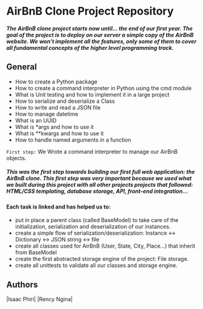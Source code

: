 # AirBnB Clone Project Repository
##### The AirBnB clone project starts now until… the end of our first year. The goal of the project is to deploy on our server a simple copy of the AirBnB website. We won’t implement all the features, only some of them to cover all fundamental concepts of the higher level programming track.
## General
- How to create a Python package
- How to create a command interpreter in Python using the cmd module
- What is Unit testing and how to implement it in a large project
- How to serialize and deserialize a Class
- How to write and read a JSON file
- How to manage datetime
- What is an UUID
- What is *args and how to use it
- What is **kwargs and how to use it
- How to handle named arguments in a function

`First step:` We Wrote a command interpreter to manage our AirBnB objects.

##### This was the first step towards building our first full web application: the AirBnB clone. This first step was very important because we used what we built during this project with all other projects projects that followed: HTML/CSS templating, database storage, API, front-end integration…

#### Each task is linked and has helped us to:
- put in place a parent class (called BaseModel) to take care of the initialization, serialization and deserialization of our instances.
- create a simple flow of serialization/deserialization: Instance <-> Dictionary <-> JSON string <-> file
- create all classes used for AirBnB (User, State, City, Place…) that inherit from BaseModel
- create the first abstracted storage engine of the project: File storage.
- create all unittests to validate all our classes and storage engine.

## Authors
|Isaac Phiri|
|Rency Ngina|
